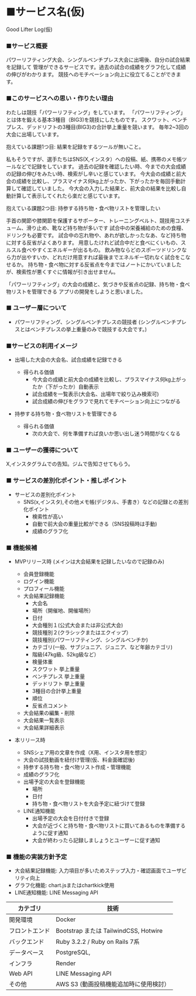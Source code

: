 # ■サービス名(仮)

Good Lifter Log(仮)

### ■サービス概要
パワーリフティング大会、シングルベンチプレス大会に出場後、自分の試合結果を記録して
管理ができるサービスです。過去の試合の成績をグラフ化して成績の伸びがわかります。
競技へのモチベーション向上に役立てることができます。

### ■このサービスへの思い・作りたい理由
わたしは競技「パワーリフティング」をしています。
「パワーリフティング」とは体を鍛える基本3種目（BIG3)を競技にしたものです。
スクワット、ベンチプレス、デッドリフトの3種目(BIG3)の合計挙上重量を競います。
毎年2~3回の大会に出場しています。

抱えている課題1つ目: 結果を記録をするツールが無いこと。

私もそうですが、選手たちはSNS(X,インスタ）への投稿、紙、携帯のメモ帳ツールなどで記録をしています。
過去の記録を確認したい時、今までの大会成績の記録の伸びをみたい時、検索がし辛いと感じています。
今大会の成績と前大会の成績を比較し、プラスマイナス何kg上がったか、下がったかを毎回手動計算して確認していました。
今大会の入力した結果と、前大会の結果を比較し自動計算して表示してくれたら楽だと感じています。

抱えている課題2つ目: 持参する持ち物・食べ物リストを管理したい

手首の関節や膝関節を保護するサポーター、トレーニングベルト、競技用コスチューム、滑り止め、靴など持ち物が多いです
試合中の栄養補給のための食糧、ドリンクも必要です。
試合中の忘れ物や、あれが欲しかったなあ、など持ち物に対する反省がよくあります。
用意したけれど試合中だと食べにくいもの、スルスル食べやすくエネルギーが出るもの。
飲み物ならどのスポーツドリンクなら力が出やすいか、どれだけ用意すれば最後までエネルギー切れなく試合をこなせるか。
持ち物・食べ物に対する反省点を今まではノートにかいていましたが、検索性が悪くすぐに情報が引き出せません。

「パワーリフティング」の大会の成績と、気づきや反省点の記録、持ち物・食べ物リストを管理できる
アプリの開発をしようと思いました。

### ■ ユーザー層について
- パワーリフティング、シングルベンチプレスの競技者
	(シングルベンチプレスとはベンチプレスの挙上重量のみで競技する大会です。)

### ■サービスの利用イメージ
- 出場した大会の大会名、試合成績を記録できる
	- 得られる価値
		- 今大会の成績と前大会の成績を比較し、プラスマイナス何kg上がったか（下がったか）自動表示
		- 試合成績を一覧表示(大会名、出場年で絞り込み検索可)
		- 試合成績の伸びをグラフで見れてモチベーション向上につながる

- 持参する持ち物・食べ物リストを管理できる
	- 得られる価値
		- 次の大会で、何を準備すれば良いか思い出し迷う時間がなくなる
	
### ■ ユーザーの獲得について
X,インスタグラムでの告知。ジムで告知させてもらう。

### ■ サービスの差別化ポイント・推しポイント
- サービスの差別化ポイント
	- SNS(x,インスタ),その他メモ帳(デジタル、手書き）などの記録との差別化ポイント
		- 検索性が高い
		- 自動で前大会の重量比較ができる（SNS投稿時は手動)
		- 成績のグラフ化

### ■ 機能候補
- MVPリリース時 (メインは大会結果を記録したいなので記録のみ)
	- 会員登録機能
	- ログイン機能
	- プロフィール機能
	- 大会結果記録機能
		- 大会名
		- 場所（開催地、開催場所）
		- 日付
		- 大会種別１(公式大会または非公式大会)
		- 競技種別２(クラシックまたはエクイップ）
		- 競技種別(パワーリフティング、シングルベンチか)
		- カテゴリ(一般、サブジュニア、ジュニア、など年齢カテゴリ)
		- 階級(47kg級、52kg級など）
		- 検量体重
		- スクワット 挙上重量
		- ベンチプレス 挙上重量
		- デッドリフト 挙上重量
		- 3種目の合計挙上重量
		- 順位
		- 反省点コメント
	- 大会結果の編集・削除	
	- 大会結果一覧表示
	- 大会結果詳細表示


- 本リリース時
	- SNSシェア用の文章を作成（X用、インスタ用を想定）
	- 大会の試技動画を紐付け管理(仮、料金面確認後)
	- 持参する持ち物・食べ物リスト作成・管理機能
	- 成績のグラフ化
	- 出場予定の大会を登録機能
		- 場所 
		- 日付
		- 持ち物・食べ物リストを大会予定に紐づけて登録
	- LINE通知機能
		- 出場予定の大会を日付付きで登録
		- 大会が近づくと持ち物・食べ物リストに買いてあるものを準備するように促す通知
		- 大会が終わったら記録しましょうとユーザーに促す通知

### ■ 機能の実装方針予定
- 大会結果記録機能: 入力項目が多いためステップ入力・確認画面でユーザビリティ向上
- グラフ化機能: chart.jsまたはchartkick使用
- LINE通知機能: LINE Messaging API


| カテゴリ | 技術 |
| --- | --- |
| 開発環境 | Docker |
| フロントエンド | Bootstrap または TailwindCSS, Hotwire |
| バックエンド | Ruby 3.2.2 / Ruby on Rails 7系 |
| データベース | PostgreSQL,  |
| インフラ | Render |
| Web API | LINE Messaging API |
| その他 | AWS S3 (動画投稿機能追加時に使用検討） |
